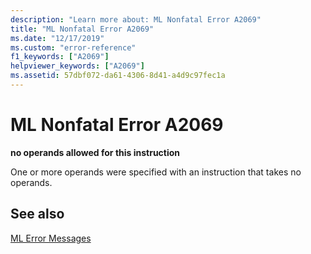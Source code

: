 ```yaml
---
description: "Learn more about: ML Nonfatal Error A2069"
title: "ML Nonfatal Error A2069"
ms.date: "12/17/2019"
ms.custom: "error-reference"
f1_keywords: ["A2069"]
helpviewer_keywords: ["A2069"]
ms.assetid: 57dbf072-da61-4306-8d41-a4d9c97fec1a
---
```

# ML Nonfatal Error A2069

**no operands allowed for this instruction**

One or more operands were specified with an instruction that takes no operands.

## See also

[ML Error Messages](ml-error-messages.md)

